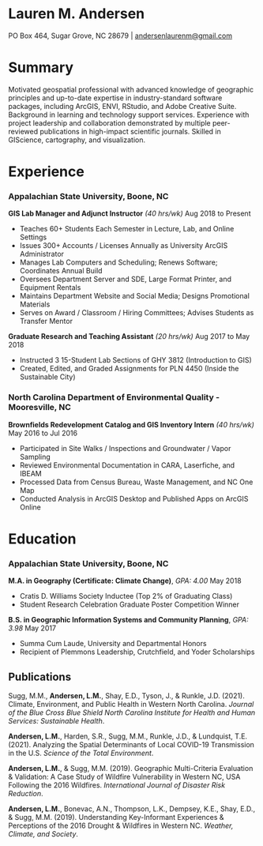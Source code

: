 # Lauren M. Andersen
PO Box 464, Sugar Grove, NC 28679 | andersenlaurenm@gmail.com

# Summary
Motivated geospatial professional with advanced knowledge of geographic principles and up-to-date expertise in industry-standard software packages, including ArcGIS, ENVI, RStudio, and Adobe Creative Suite. Background in
learning and technology support services. Experience with project leadership and collaboration demonstrated by multiple peer-reviewed publications in high-impact scientific journals. Skilled in GIScience, cartography, and visualization.

# Experience
### Appalachian State University, Boone, NC

**GIS Lab Manager and Adjunct Instructor** *(40 hrs/wk)*
Aug 2018 to Present
* Teaches 60+ Students Each Semester in Lecture, Lab, and Online Settings
* Issues 300+ Accounts / Licenses Annually as University ArcGIS Administrator
* Manages Lab Computers and Scheduling; Renews Software; Coordinates Annual Build
* Oversees Department Server and SDE, Large Format Printer, and Equipment Rentals
* Maintains Department Website and Social Media; Designs Promotional Materials
* Serves on Award / Classroom / Hiring Committees; Advises Students as Transfer Mentor

**Graduate Research and Teaching Assistant** *(20 hrs/wk)*
Aug 2017 to May 2018
* Instructed 3 15-Student Lab Sections of GHY 3812 (Introduction to GIS)
* Created, Edited, and Graded Assignments for PLN 4450 (Inside the Sustainable City)

### North Carolina Department of Environmental Quality - Mooresville, NC

**Brownfields Redevelopment Catalog and GIS Inventory Intern** *(40 hrs/wk)*
May 2016 to Jul 2016
* Participated in Site Walks / Inspections and Groundwater / Vapor Sampling
* Reviewed Environmental Documentation in CARA, Laserfiche, and IBEAM
* Processed Data from Census Bureau, Waste Management, and NC One Map
* Conducted Analysis in ArcGIS Desktop and Published Apps on ArcGIS Online

# Education
### Appalachian State University, Boone, NC
**M.A. in Geography (Certificate: Climate Change)**, *GPA: 4.00*
May 2018
* Cratis D. Williams Society Inductee (Top 2% of Graduating Class)
* Student Research Celebration Graduate Poster Competition Winner

**B.S. in Geographic Information Systems and Community Planning**, *GPA: 3.98*
May 2017
* Summa Cum Laude, University and Departmental Honors
* Recipient of Plemmons Leadership, Crutchfield, and Yoder Scholarships

## Publications
Sugg, M.M., **Andersen, L.M.**, Shay, E.D., Tyson, J., & Runkle, J.D. (2021). Climate, Environment, and Public Health in Western North Carolina. *Journal of the Blue Cross Blue Shield North Carolina Institute for Health and Human Services: Sustainable Health*.

**Andersen, L.M.**, Harden, S.R., Sugg, M.M., Runkle, J.D., & Lundquist, T.E. (2021). Analyzing the Spatial Determinants of Local COVID-19 Transmission in the U.S. *Science of the Total Environment*.

**Andersen, L.M.**, & Sugg, M.M. (2019). Geographic Multi-Criteria Evaluation & Validation: A Case Study of Wildfire Vulnerability in Western NC, USA Following the 2016 Wildfires. *International Journal of Disaster Risk Reduction*.

**Andersen, L.M.**, Bonevac, A.N., Thompson, L.K., Dempsey, K.E., Shay, E.D., & Sugg, M.M. (2019). Understanding Key-Informant Experiences & Perceptions of the 2016 Drought & Wildfires in Western NC. *Weather, Climate, and Society*.
